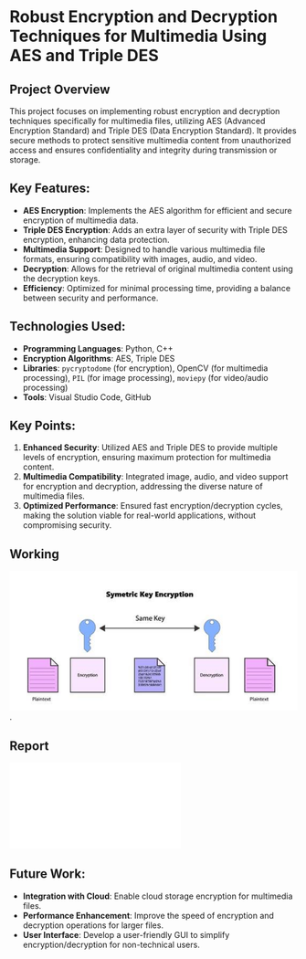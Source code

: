 # Robust Encryption and Decryption Techniques for Multimedia Using AES and Triple DES

## Project Overview
This project focuses on implementing robust encryption and decryption techniques specifically for multimedia files, utilizing AES (Advanced Encryption Standard) and Triple DES (Data Encryption Standard). It provides secure methods to protect sensitive multimedia content from unauthorized access and ensures confidentiality and integrity during transmission or storage.

## Key Features:
- **AES Encryption**: Implements the AES algorithm for efficient and secure encryption of multimedia data.
- **Triple DES Encryption**: Adds an extra layer of security with Triple DES encryption, enhancing data protection.
- **Multimedia Support**: Designed to handle various multimedia file formats, ensuring compatibility with images, audio, and video.
- **Decryption**: Allows for the retrieval of original multimedia content using the decryption keys.
- **Efficiency**: Optimized for minimal processing time, providing a balance between security and performance.

## Technologies Used:
- **Programming Languages**: Python, C++
- **Encryption Algorithms**: AES, Triple DES
- **Libraries**: `pycryptodome` (for encryption), OpenCV (for multimedia processing), `PIL` (for image processing), `moviepy` (for video/audio processing)
- **Tools**: Visual Studio Code, GitHub

## Key Points:
1. **Enhanced Security**: Utilized AES and Triple DES to provide multiple levels of encryption, ensuring maximum protection for multimedia content.
2. **Multimedia Compatibility**: Integrated image, audio, and video support for encryption and decryption, addressing the diverse nature of multimedia files.
3. **Optimized Performance**: Ensured fast encryption/decryption cycles, making the solution viable for real-world applications, without compromising security.

## Working
![Screenshot ](https://github.com/Jaffer74/Robust-Encryption-and-Decryption-Techniques-for-Multimedia-Using-AES-and-Triple-DES/blob/main/symmetric%20key.png).

## Report
![For Detailed Report, Clicl](Report.pdf)

## Future Work:
- **Integration with Cloud**: Enable cloud storage encryption for multimedia files.
- **Performance Enhancement**: Improve the speed of encryption and decryption operations for larger files.
- **User Interface**: Develop a user-friendly GUI to simplify encryption/decryption for non-technical users.
